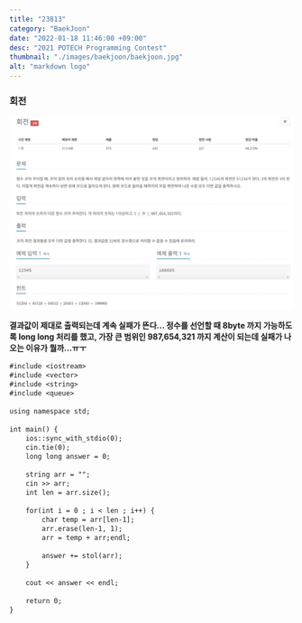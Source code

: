 ```yaml
---
title: "23813"
category: "BaekJoon"
date: "2022-01-18 11:46:00 +09:00"
desc: "2021 POTECH Programming Contest"
thumbnail: "./images/baekjoon/baekjoon.jpg"
alt: "markdown logo"
---
```


### 회전
![img](images/baekjoon_img/baek1.jpg)

**결과값이 제대로 출력되는데 계속 실패가 뜬다... 정수를 선언할 때 8byte 까지 가능하도록 long long 처리를 했고, 가장 큰 범위인 987,654,321 까지 계산이 되는데 실패가 나오는 이유가 뭘까...ㅠㅜ**

    
    #include <iostream>
    #include <vector>
    #include <string>
    #include <queue>

    using namespace std;

    int main() {
        ios::sync_with_stdio(0);
        cin.tie(0);
        long long answer = 0;

        string arr = "";
        cin >> arr;
        int len = arr.size();

        for(int i = 0 ; i < len ; i++) {
            char temp = arr[len-1];
            arr.erase(len-1, 1);
            arr = temp + arr;endl;

            answer += stol(arr);
        }

        cout << answer << endl;

        return 0;
    }

